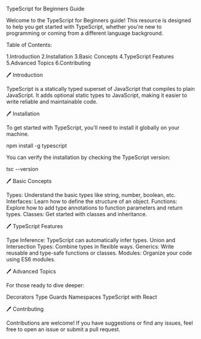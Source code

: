 TypeScript for Beginners Guide

Welcome to the TypeScript for Beginners guide! This resource is designed to help you get started with TypeScript, whether you're new to programming or coming from a different language background.

Table of Contents:

1.Introduction
2.Installation
3.Basic Concepts
4.TypeScript Features
5.Advanced Topics
6.Contributing

🖊️ Introduction

TypeScript is a statically typed superset of JavaScript that compiles to plain JavaScript. It adds optional static types to JavaScript, making it easier to write reliable and maintainable code.

🖊️ Installation

To get started with TypeScript, you'll need to install it globally on your machine.

npm install -g typescript

You can verify the installation by checking the TypeScript version:

tsc --version

🖊️ Basic Concepts

Types: Understand the basic types like string, number, boolean, etc.
Interfaces: Learn how to define the structure of an object.
Functions: Explore how to add type annotations to function parameters and return types.
Classes: Get started with classes and inheritance.

🖊️ TypeScript Features

Type Inference: TypeScript can automatically infer types.
Union and Intersection Types: Combine types in flexible ways.
Generics: Write reusable and type-safe functions or classes.
Modules: Organize your code using ES6 modules.

🖊️ Advanced Topics

For those ready to dive deeper:

Decorators
Type Guards
Namespaces
TypeScript with React


🖊️ Contributing

Contributions are welcome! If you have suggestions or find any issues, feel free to open an issue or submit a pull request.